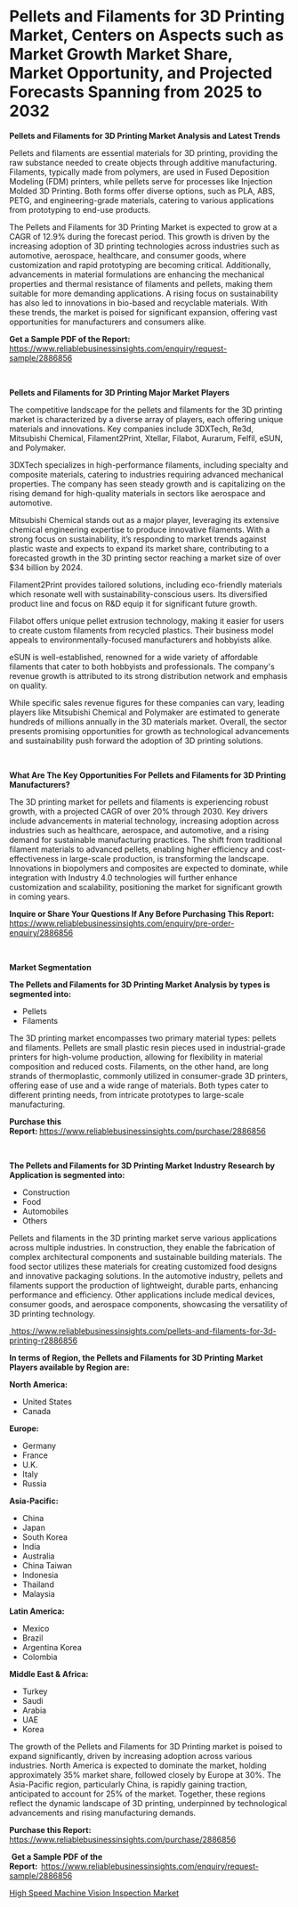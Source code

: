 <p><h1>Pellets and Filaments for 3D Printing Market, Centers on Aspects such as Market Growth Market Share, Market Opportunity, and Projected Forecasts Spanning from 2025 to 2032</h1></p><p><strong>Pellets and Filaments for 3D Printing Market Analysis and Latest Trends</strong></p>
<p><p>Pellets and filaments are essential materials for 3D printing, providing the raw substance needed to create objects through additive manufacturing. Filaments, typically made from polymers, are used in Fused Deposition Modeling (FDM) printers, while pellets serve for processes like Injection Molded 3D Printing. Both forms offer diverse options, such as PLA, ABS, PETG, and engineering-grade materials, catering to various applications from prototyping to end-use products.</p><p>The Pellets and Filaments for 3D Printing Market is expected to grow at a CAGR of 12.9% during the forecast period. This growth is driven by the increasing adoption of 3D printing technologies across industries such as automotive, aerospace, healthcare, and consumer goods, where customization and rapid prototyping are becoming critical. Additionally, advancements in material formulations are enhancing the mechanical properties and thermal resistance of filaments and pellets, making them suitable for more demanding applications. A rising focus on sustainability has also led to innovations in bio-based and recyclable materials. With these trends, the market is poised for significant expansion, offering vast opportunities for manufacturers and consumers alike.</p></p>
<p><strong>Get a Sample PDF of the Report:&nbsp;</strong> <a href="https://www.reliablebusinessinsights.com/enquiry/request-sample/2886856?utm_campaign=3288&utm_medium=2&utm_source=Github&utm_content=ia&utm_term=13032025&utm_id=pellets-and-filaments-for-3d-printing">https://www.reliablebusinessinsights.com/enquiry/request-sample/2886856</a></p>
<p>&nbsp;</p>
<p><strong>Pellets and Filaments for 3D Printing Major Market Players</strong></p>
<p><p>The competitive landscape for the pellets and filaments for the 3D printing market is characterized by a diverse array of players, each offering unique materials and innovations. Key companies include 3DXTech, Re3d, Mitsubishi Chemical, Filament2Print, Xtellar, Filabot, Aurarum, Felfil, eSUN, and Polymaker.</p><p>3DXTech specializes in high-performance filaments, including specialty and composite materials, catering to industries requiring advanced mechanical properties. The company has seen steady growth and is capitalizing on the rising demand for high-quality materials in sectors like aerospace and automotive.</p><p>Mitsubishi Chemical stands out as a major player, leveraging its extensive chemical engineering expertise to produce innovative filaments. With a strong focus on sustainability, it’s responding to market trends against plastic waste and expects to expand its market share, contributing to a forecasted growth in the 3D printing sector reaching a market size of over $34 billion by 2024.</p><p>Filament2Print provides tailored solutions, including eco-friendly materials which resonate well with sustainability-conscious users. Its diversified product line and focus on R&D equip it for significant future growth.</p><p>Filabot offers unique pellet extrusion technology, making it easier for users to create custom filaments from recycled plastics. Their business model appeals to environmentally-focused manufacturers and hobbyists alike.</p><p>eSUN is well-established, renowned for a wide variety of affordable filaments that cater to both hobbyists and professionals. The company's revenue growth is attributed to its strong distribution network and emphasis on quality.</p><p>While specific sales revenue figures for these companies can vary, leading players like Mitsubishi Chemical and Polymaker are estimated to generate hundreds of millions annually in the 3D materials market. Overall, the sector presents promising opportunities for growth as technological advancements and sustainability push forward the adoption of 3D printing solutions.</p></p>
<p>&nbsp;</p>
<p><strong>What Are The Key Opportunities For Pellets and Filaments for 3D Printing Manufacturers?</strong></p>
<p><p>The 3D printing market for pellets and filaments is experiencing robust growth, with a projected CAGR of over 20% through 2030. Key drivers include advancements in material technology, increasing adoption across industries such as healthcare, aerospace, and automotive, and a rising demand for sustainable manufacturing practices. The shift from traditional filament materials to advanced pellets, enabling higher efficiency and cost-effectiveness in large-scale production, is transforming the landscape. Innovations in biopolymers and composites are expected to dominate, while integration with Industry 4.0 technologies will further enhance customization and scalability, positioning the market for significant growth in coming years.</p></p>
<p><strong>Inquire or Share Your Questions If Any Before Purchasing This Report:</strong> <a href="https://www.reliablebusinessinsights.com/enquiry/pre-order-enquiry/2886856?utm_campaign=3288&utm_medium=2&utm_source=Github&utm_content=ia&utm_term=13032025&utm_id=pellets-and-filaments-for-3d-printing">https://www.reliablebusinessinsights.com/enquiry/pre-order-enquiry/2886856</a></p>
<p>&nbsp;</p>
<p><strong>Market Segmentation</strong></p>
<p><strong>The Pellets and Filaments for 3D Printing Market Analysis by types is segmented into:</strong></p>
<p><ul><li>Pellets</li><li>Filaments</li></ul></p>
<p><p>The 3D printing market encompasses two primary material types: pellets and filaments. Pellets are small plastic resin pieces used in industrial-grade printers for high-volume production, allowing for flexibility in material composition and reduced costs. Filaments, on the other hand, are long strands of thermoplastic, commonly utilized in consumer-grade 3D printers, offering ease of use and a wide range of materials. Both types cater to different printing needs, from intricate prototypes to large-scale manufacturing.</p></p>
<p><strong>Purchase this Report:&nbsp;</strong><a href="https://www.reliablebusinessinsights.com/purchase/2886856?utm_campaign=3288&utm_medium=2&utm_source=Github&utm_content=ia&utm_term=13032025&utm_id=pellets-and-filaments-for-3d-printing">https://www.reliablebusinessinsights.com/purchase/2886856</a></p>
<p>&nbsp;</p>
<p><strong>The Pellets and Filaments for 3D Printing Market Industry Research by Application is segmented into:</strong></p>
<p><ul><li>Construction</li><li>Food</li><li>Automobiles</li><li>Others</li></ul></p>
<p><p>Pellets and filaments in the 3D printing market serve various applications across multiple industries. In construction, they enable the fabrication of complex architectural components and sustainable building materials. The food sector utilizes these materials for creating customized food designs and innovative packaging solutions. In the automotive industry, pellets and filaments support the production of lightweight, durable parts, enhancing performance and efficiency. Other applications include medical devices, consumer goods, and aerospace components, showcasing the versatility of 3D printing technology.</p></p>
<p><a href="https://www.reliablebusinessinsights.com/pellets-and-filaments-for-3d-printing-r2886856?utm_campaign=3288&utm_medium=2&utm_source=Github&utm_content=ia&utm_term=13032025&utm_id=pellets-and-filaments-for-3d-printing">&nbsp;https://www.reliablebusinessinsights.com/pellets-and-filaments-for-3d-printing-r2886856</a></p>
<p><strong>In terms of Region, the Pellets and Filaments for 3D Printing Market Players available by Region are:</strong></p>
<p>
    <p> <strong> North America: </strong>
        <ul>
            <li>United States</li>
            <li>Canada</li>
        </ul>
        </p> 
    <p> <strong> Europe: </strong>
        <ul>
            <li>Germany</li>
            <li>France</li>
            <li>U.K.</li>
            <li>Italy</li>
            <li>Russia</li>
        </ul>
        </p> 
    <p> <strong> Asia-Pacific: </strong>
        <ul>
            <li>China</li>
            <li>Japan</li>
            <li>South Korea</li>
            <li>India</li>
            <li>Australia</li>
            <li>China Taiwan</li>
            <li>Indonesia</li>
            <li>Thailand</li>
            <li>Malaysia</li>
        </ul>
        </p> 
    <p> <strong> Latin America: </strong>
        <ul>
            <li>Mexico</li>
            <li>Brazil</li>
            <li>Argentina Korea</li>
            <li>Colombia</li>
        </ul>
        </p> 
    <p> <strong> Middle East & Africa: </strong>
        <ul>
            <li>Turkey</li>
            <li>Saudi</li>
            <li>Arabia</li>
            <li>UAE</li>
            <li>Korea</li>
        </ul>
    </p>
    </p>
<p><p>The growth of the Pellets and Filaments for 3D Printing market is poised to expand significantly, driven by increasing adoption across various industries. North America is expected to dominate the market, holding approximately 35% market share, followed closely by Europe at 30%. The Asia-Pacific region, particularly China, is rapidly gaining traction, anticipated to account for 25% of the market. Together, these regions reflect the dynamic landscape of 3D printing, underpinned by technological advancements and rising manufacturing demands.</p></p>
<p><strong>Purchase this Report: </strong><a href="https://www.reliablebusinessinsights.com/purchase/2886856?utm_campaign=3288&utm_medium=2&utm_source=Github&utm_content=ia&utm_term=13032025&utm_id=pellets-and-filaments-for-3d-printing">https://www.reliablebusinessinsights.com/purchase/2886856</a></p>
<p>&nbsp;<strong>Get a Sample PDF of the Report:&nbsp;&nbsp;</strong><a href="https://www.reliablebusinessinsights.com/enquiry/request-sample/2886856?utm_campaign=3288&utm_medium=2&utm_source=Github&utm_content=ia&utm_term=13032025&utm_id=pellets-and-filaments-for-3d-printing">https://www.reliablebusinessinsights.com/enquiry/request-sample/2886856</a></p>
<p><strong></strong></p>
<p><p><a href="https://github.com/geyangvayora/Market-Research-Report-List-1/blob/main/high-speed-machine-vision-inspection-market.md?utm_campaign=3288&utm_medium=2&utm_source=Github&utm_content=ia&utm_term=13032025&utm_id=pellets-and-filaments-for-3d-printing">High Speed Machine Vision Inspection Market</a></p></p>